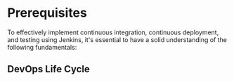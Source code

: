 # Prerequisites
To effectively implement continuous integration, continuous deployment, and testing using Jenkins, it's essential to have a solid understanding of the following fundamentals:

## DevOps Life Cycle
